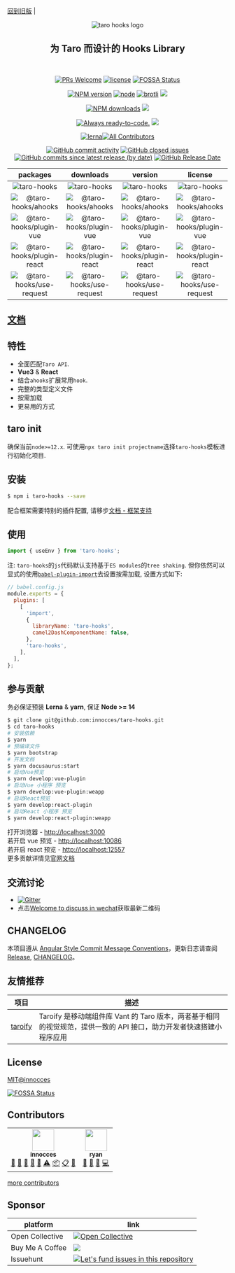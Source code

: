 [回到旧版](https://github.com/innocces/taro-hooks/tree/main) |

<div align="center">
  <img src="https://cdn.jsdelivr.net/gh/innocces/DrawingBed/2021-8-16/1629044969573-hook.png" alt="taro hooks logo"/>

## 为 **Taro** 而设计的 **Hooks Library**

  <br />

[![PRs Welcome][image-10]][8] [![license][image-4]][2] [![FOSSA Status][image-12]][10]

[![NPM version][image-1]][1] [![node][image-3]][2] [![brotli][image-21]][15] [![][image-22]][15]

[![NPM downloads][image-2]][2] [![][image-23]][16]

[![Always ready-to-code.][image-5]][3] [![][image-7]][5]

[![lerna][image-11]][9]<!-- ALL-CONTRIBUTORS-BADGE:START - Do not remove or modify this section -->[![All Contributors](https://img.shields.io/badge/all_contributors-1-orange.svg?style=for-the-badge)](#contributors-)

  <!-- ALL-CONTRIBUTORS-BADGE:END -->

[![GitHub commit activity][image-16]][13] [![GitHub closed issues][image-17]][13] [![GitHub commits since latest release (by date)][image-18]][13] [![GitHub Release Date][image-19]][13]

|                                                          packages                                                           |                                                  downloads                                                  |                                                version                                                 |                                                license                                                 |
| :-------------------------------------------------------------------------------------------------------------------------: | :---------------------------------------------------------------------------------------------------------: | :----------------------------------------------------------------------------------------------------: | :----------------------------------------------------------------------------------------------------: |
|                 ![taro-hooks](https://img.shields.io/badge/taro--hooks-pkg-blueviolet?style=for-the-badge)                  |               ![taro-hooks](https://img.shields.io/npm/dm/taro-hooks.svg?style=for-the-badge)               |               ![taro-hooks](https://img.shields.io/npm/v/taro-hooks?style=for-the-badge)               |               ![taro-hooks](https://img.shields.io/npm/l/taro-hooks?style=for-the-badge)               |
|       ![@taro-hooks/ahooks](https://img.shields.io/badge/%40taro--hooks%2Fahooks-pkg-blueviolet?style=for-the-badge)        |       ![@taro-hooks/ahooks](https://img.shields.io/npm/dm/@taro-hooks/ahooks.svg?style=for-the-badge)       |       ![@taro-hooks/ahooks](https://img.shields.io/npm/v/@taro-hooks/ahooks?style=for-the-badge)       |       ![@taro-hooks/ahooks](https://img.shields.io/npm/l/@taro-hooks/ahooks?style=for-the-badge)       |
|   ![@taro-hooks/plugin-vue](https://img.shields.io/badge/%40taro--hooks%2Fplugin--vue-pkg-blueviolet?style=for-the-badge)   |   ![@taro-hooks/plugin-vue](https://img.shields.io/npm/dm/@taro-hooks/plugin-vue.svg?style=for-the-badge)   |   ![@taro-hooks/plugin-vue](https://img.shields.io/npm/v/@taro-hooks/plugin-vue?style=for-the-badge)   |   ![@taro-hooks/plugin-vue](https://img.shields.io/npm/l/@taro-hooks/plugin-vue?style=for-the-badge)   |
| ![@taro-hooks/plugin-react](https://img.shields.io/badge/%40taro--hooks%2Fplugin--react-pkg-blueviolet?style=for-the-badge) | ![@taro-hooks/plugin-react](https://img.shields.io/npm/dm/@taro-hooks/plugin-react.svg?style=for-the-badge) | ![@taro-hooks/plugin-react](https://img.shields.io/npm/v/@taro-hooks/plugin-react?style=for-the-badge) | ![@taro-hooks/plugin-react](https://img.shields.io/npm/l/@taro-hooks/plugin-react?style=for-the-badge) |
|  ![@taro-hooks/use-request](https://img.shields.io/badge/%40taro--hooks%2Fuse--request-pkg-blueviolet?style=for-the-badge)  |  ![@taro-hooks/use-request](https://img.shields.io/npm/dm/@taro-hooks/use-request.svg?style=for-the-badge)  |  ![@taro-hooks/use-request](https://img.shields.io/npm/v/@taro-hooks/use-request?style=for-the-badge)  |  ![@taro-hooks/use-request](https://img.shields.io/npm/l/@taro-hooks/use-request?style=for-the-badge)  |

</div>

## [文档](https://next-version-taro-hooks.vercel.app/)

## 特性

- 全面匹配`Taro API`.
- **Vue3** & **React**
- 结合`ahooks`扩展常用`hook`.
- 完整的类型定义文件
- 按需加载
- 更易用的方式

## taro init

确保当前`node>=12.x`. 可使用`npx taro init projectname`选择`taro-hooks`模板进行初始化项目.

## 安装

```bash
$ npm i taro-hooks --save
```

配合框架需要特别的插件配置, 请移步[文档 - 框架支持](https://next-version-taro-hooks.vercel.app/site/docs/intro#%E6%A1%86%E6%9E%B6%E6%94%AF%E6%8C%81)

## 使用

```jsx
import { useEnv } from 'taro-hooks';
```

注: `taro-hooks`的`js`代码默认支持基于`ES modules`的`tree shaking`. 但你依然可以显式的使用[`babel-plugin-import`](https://github.com/ant-design/babel-plugin-import)去设置按需加载, 设置方式如下:

```js
// babel.config.js
module.exports = {
  plugins: [
    [
      'import',
      {
        libraryName: 'taro-hooks',
        camel2DashComponentName: false,
      },
      'taro-hooks',
    ],
  ],
};
```

## 参与贡献

务必保证预装 **Lerna** & **yarn**, 保证 **Node >= 14**

```bash
$ git clone git@github.com:innocces/taro-hooks.git
$ cd taro-hooks
# 安装依赖
$ yarn
# 预编译文件
$ yarn bootstrap
# 开发文档
$ yarn docusaurus:start
# 启动Vue预览
$ yarn develop:vue-plugin
# 启动Vue 小程序 预览
$ yarn develop:vue-plugin:weapp
# 启动React预览
$ yarn develop:react-plugin
# 启动React 小程序 预览
$ yarn develop:react-plugin:weapp
```

打开浏览器 - [http://localhost:3000](http://localhost:3000)  
若开启 vue 预览 - [http://localhost:10086](http://0.0.0.0:10086)  
若开启 react 预览 - [http://localhost:12557](http://localhost:12557)  
更多贡献详情见[官网文档](https://next-version-taro-hooks.vercel.app)

## 交流讨论

- [![Gitter](https://img.shields.io/badge/chat-on%20gitter-blueviolet?style=for-the-badge)](https://gitter.im/hooks/community?utm_source=badge&utm_medium=badge&utm_campaign=pr-badge&utm_content=body_badge)
- 点击[Welcome to discuss in wechat](https://github.com/innocces/taro-hooks/issues/12)获取最新二维码

## CHANGELOG

本项目遵从 [Angular Style Commit Message Conventions](https://gist.github.com/stephenparish/9941e89d80e2bc58a153)，更新日志请查阅 [Release](https://github.com/innocces/taro-hooks/releases), [CHANGELOG](https://github.com/innocces/taro-hooks/blob/main/CHANGELOG.md)。

## 友情推荐

| 项目                                              | 描述                                                                                                                |
| ------------------------------------------------- | ------------------------------------------------------------------------------------------------------------------- |
| [taroify](https://github.com/mallfoundry/taroify) | Taroify 是移动端组件库 Vant 的 Taro 版本，两者基于相同的视觉规范，提供一致的 API 接口，助力开发者快速搭建小程序应用 |

## License

[MIT@innocces](https://github.com/innocces/taro-hooks/blob/next/LICENSE)

[![FOSSA Status][image-13]][11]

## Contributors

<!-- ALL-CONTRIBUTORS-LIST:START - Do not remove or modify this section -->
<!-- prettier-ignore-start -->
<!-- markdownlint-disable -->
<table>
  <tr>
    <td align="center"><a href="https://github.com/innocces"><img src="https://avatars.githubusercontent.com/u/38065966?s=60&v=4?s=50" width="50px;" alt=""/><br /><sub><b>innocces</b></sub></a><br /><a href="#question-innocces" title="Answering Questions">💬</a> <a href="https://github.com/innocces/taro-hooks/commits?author=innocces" title="Documentation">📖</a> <a href="https://github.com/innocces/taro-hooks/pulls?q=is%3Apr+reviewed-by%3Ainnocces" title="Reviewed Pull Requests">👀</a> <a href="#talk-innocces" title="Talks">📢</a> <a href="#ideas-innocces" title="Ideas, Planning, & Feedback">🤔</a> <a href="https://github.com/innocces/taro-hooks/commits?author=innocces" title="Tests">⚠️</a> <a href="#platform-innocces" title="Packaging/porting to new platform">📦</a> <a href="#eventOrganizing-innocces" title="Event Organizing">📋</a> <a href="#design-innocces" title="Design">🎨</a></td>
    <td align="center"><a href="https://github.com/ryan-117"><img src="https://avatars.githubusercontent.com/u/24773896?v=4?s=50" width="50px;" alt=""/><br /><sub><b>ryan</b></sub></a><br /><a href="https://github.com/innocces/taro-hooks/commits?author=ryan-117" title="Documentation">📖</a> <a href="#talk-ryan-117" title="Talks">📢</a> <a href="#ideas-ryan-117" title="Ideas, Planning, & Feedback">🤔</a> <a href="https://github.com/innocces/taro-hooks/commits?author=ryan-117" title="Code">💻</a></td>
  </tr>
</table>

<!-- markdownlint-restore -->
<!-- prettier-ignore-end -->

<!-- ALL-CONTRIBUTORS-LIST:END -->

[more contributors](https://github.com/innocces/taro-hooks/blob/main/CONTRIBUTORS.md)

## Sponsor

| platform        | link                                                                                                                                                                                                                                                                       |
| --------------- | -------------------------------------------------------------------------------------------------------------------------------------------------------------------------------------------------------------------------------------------------------------------------- |
| Open Collective | [![Open Collective](https://opencollective.com/taro-hooks/tiers/sponsor.svg)](https://opencollective.com/taro-hooks)                                                                                                                                                       |
| Buy Me A Coffee | <a href="https://www.buymeacoffee.com/innocces" target="_blank"><img src="https://img.buymeacoffee.com/button-api/?text=Buy me a coffee 🎉&emoji=&slug=innocces&button_colour=BD5FFF&font_colour=ffffff&font_family=Comic&outline_colour=000000&coffee_colour=FFDD00"></a> |
| Issuehunt       | [![Let's fund issues in this repository](https://issuehunt.io/static/embed/issuehunt-button-v1.svg)](https://issuehunt.io/repos/379632117)                                                                                                                                 |

[1]: https://www.npmjs.com/package/taro-hooks
[2]: https://npmjs.org/package/taro-hooks
[3]: https://gitpod.io/#https://github.com/innocces/taro-hooks
[4]: https://github.com/umijs/dumi
[5]: https://codecov.io/gh/innocces/taro-hooks
[6]: https://app.netlify.com/sites/taro-hooks/deploys
[7]: https://www.npmjs.com/package/father-build
[8]: http://makeapullrequest.com
[9]: https://lerna.js.org/
[10]: https://app.fossa.com/projects/git%2Bgithub.com%2Finnocces%2Ftaro-hooks?ref=badge_shield
[11]: https://app.fossa.com/projects/git%2Bgithub.com%2Finnocces%2Ftaro-hooks?ref=badge_large
[12]: https://gitee.com/inocces/taro-hooks
[13]: https://github.com/innocces/taro-hooks
[14]: https://packagephobia.now.sh/result?p=taro-hooks
[15]: https://bundlephobia.com/result?p=taro-hooks
[16]: https://www.jsdelivr.com/package/npm/taro-hooks
[image-1]: https://img.shields.io/npm/v/taro-hooks.svg?style=for-the-badge
[image-2]: https://img.shields.io/npm/dm/taro-hooks.svg?style=for-the-badge
[image-3]: https://img.shields.io/node/v/taro-hooks.svg?style=for-the-badge
[image-4]: https://img.shields.io/npm/l/taro-hooks.svg?style=for-the-badge
[image-5]: https://img.shields.io/badge/Gitpod-ready--to--code-908a85?logo=gitpod&style=for-the-badge
[image-7]: https://img.shields.io/codecov/c/gh/innocces/taro-hooks?style=for-the-badge
[image-10]: https://img.shields.io/badge/PRs-welcome-brightgreen.svg?style=for-the-badge
[image-11]: https://img.shields.io/badge/maintained%20with-lerna-cc00ff.svg?style=for-the-badge
[image-12]: https://app.fossa.com/api/projects/git%2Bgithub.com%2Finnocces%2Ftaro-hooks.svg
[image-13]: https://app.fossa.com/api/projects/git%2Bgithub.com%2Finnocces%2Ftaro-hooks.svg?type=large
[image-14]: https://img.shields.io/badge/all_contributors-13-orange.svg?style=for-the-badge
[image-15]: https://gitee.com/inocces/taro-hooks/widgets/widget_card.svg?colors=4183c4,ffffff,ffffff,e3e9ed,666666,9b9b9b&style=for-the-badge
[image-16]: https://img.shields.io/github/commit-activity/y/innocces/taro-hooks/next?style=for-the-badge
[image-17]: https://img.shields.io/github/issues-closed/innocces/taro-hooks?style=for-the-badge
[image-18]: https://img.shields.io/github/commits-since/innocces/taro-hooks/latest/next?style=for-the-badge
[image-19]: https://img.shields.io/github/release-date/innocces/taro-hooks?style=for-the-badge
[image-20]: https://img.shields.io/packagephobia/install/taro-hooks
[image-21]: https://img.shields.io/bundlephobia/minzip/taro-hooks?style=for-the-badge
[image-22]: https://img.shields.io/badge/tree--shaking-support-blue?style=for-the-badge
[image-23]: https://img.shields.io/jsdelivr/npm/hm/taro-hooks?style=for-the-badge
[image-24]: https://img.shields.io/jsdelivr/v/npm/taro-hooks
[image-25]: https://gitee.com/inocces/taro-hooks/badge/star.svg
[image-26]: https://img.shields.io/github/stars/innocces/taro-hooks?style=for-the-badge&logo=GitHub
